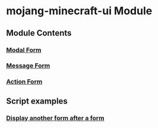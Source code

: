 # mojang-minecraft-ui Module

## Module Contents

### [Modal Form](./ModalForm.js)

### [Message Form](./MessageForm.js)

### [Action Form](./ActionForm.js)

## Script examples

### [Display another form after a form](../scripts/another-form)